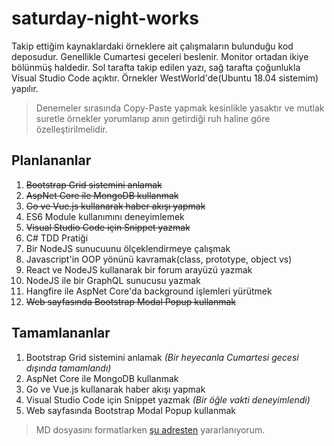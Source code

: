 # saturday-night-works
Takip ettiğim kaynaklardaki örneklere ait çalışmaların bulunduğu kod deposudur. Genellikle Cumartesi geceleri beslenir. Monitor ortadan ikiye bölünmüş haldedir. Sol tarafta takip edilen yazı, sağ tarafta çoğunlukla Visual Studio Code açıktır. Örnekler WestWorld'de(Ubuntu 18.04 sistemim) yapılır. 

> Denemeler sırasında Copy-Paste yapmak kesinlikle yasaktır ve mutlak suretle örnekler yorumlanıp anın getirdiği ruh haline göre özelleştirilmelidir.

## Planlananlar

01. ~~Bootstrap Grid sistemini anlamak~~
02. ~~AspNet Core ile MongoDB kullanmak~~
03. ~~Go ve Vue.js kullanarak haber akışı yapmak~~
04. ES6 Module kullanımını deneyimlemek
05. ~~Visual Studio Code için Snippet yazmak~~
06. C# TDD Pratiği
07. Bir NodeJS sunucuunu ölçeklendirmeye çalışmak
08. Javascript'in OOP yönünü kavramak(class, prototype, object vs)
09. React ve NodeJS kullanarak bir forum arayüzü yazmak
10. NodeJS ile bir GraphQL sunucusu yazmak
11. Hangfire ile AspNet Core'da background işlemleri yürütmek
12. ~~Web sayfasında Bootstrap Modal Popup kullanmak~~

## Tamamlananlar

1. Bootstrap Grid sistemini anlamak _(Bir heyecanla Cumartesi gecesi dışında tamamlandı)_
2. AspNet Core ile MongoDB kullanmak
3. Go ve Vue.js kullanarak haber akışı yapmak
4. Visual Studio Code için Snippet yazmak _(Bir öğle vakti deneyimlendi)_
5. Web sayfasında Bootstrap Modal Popup kullanmak

> MD dosyasını formatlarken [şu adresten](https://github.com/adam-p/markdown-here/wiki/Markdown-Cheatsheet) yararlanıyorum.